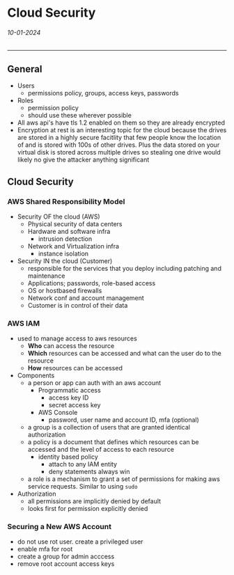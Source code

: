 # Cloud Security
###### 10-01-2024
---
## General
- Users 
	- permissions policy, groups, access keys, passwords
- Roles
	- permission policy
	- should use these wherever possible
- All aws api's have tls 1.2 enabled on them so they are already encrypted
- Encryption at rest is an interesting topic for the cloud because the drives are stored in a highly secure facitlity that few people know the location of and is stored with 100s of other drives. Plus the data stored on your virtual disk is stored across multiple drives so stealing one drive would likely no give the attacker anything significant
## Cloud Security
### AWS Shared Responsibility Model
- Security OF the cloud (AWS)
	- Physical security of data centers
	- Hardware and software infra
		- intrusion detection
	- Network and Virtualization infra
		- instance isolation
- Security IN the cloud (Customer)
	- responsible for the services that you deploy including patching and maintenance
	- Applications; passwords, role-based access
	- OS or hostbased firewalls
	- Network conf and account management
	- Customer is in control of their data
### AWS IAM
- used to manage access to aws resources
	- **Who** can access the resource
	- **Which** resources can be accessed and what can the user do to the resource
	- **How** resources can be accessed
- Components
	- a person or app can auth with an aws account
		- Programmatic access
			- access key ID
			- secret access key
		- AWS Console
			- password, user name and account ID, mfa (optional)
	- a group is a collection of users that are granted identical authorization
	- a policy is a document that defines which resources can be accessed and the level of access to each resource
		- identity based policy
			- attach to any IAM entity
			- deny statements always win
	- a role is a mechanism to grant a set of permissions for making aws service requests. Similar to using `sudo`
- Authorization
	- all permissions are implicitly denied by default
	- looks first for permission explicitly denied
### Securing a New AWS Account
- do not use rot user. create a privileged user
- enable mfa for root
- create a group for admin acccess
- remove root account access keys